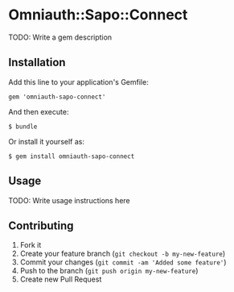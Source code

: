 # Omniauth::Sapo::Connect

TODO: Write a gem description

## Installation

Add this line to your application's Gemfile:

    gem 'omniauth-sapo-connect'

And then execute:

    $ bundle

Or install it yourself as:

    $ gem install omniauth-sapo-connect

## Usage

TODO: Write usage instructions here

## Contributing

1. Fork it
2. Create your feature branch (`git checkout -b my-new-feature`)
3. Commit your changes (`git commit -am 'Added some feature'`)
4. Push to the branch (`git push origin my-new-feature`)
5. Create new Pull Request
